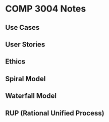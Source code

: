 # COMP 3004 Notes

## Use Cases

## User Stories

## Ethics

## Spiral Model

## Waterfall Model

## RUP (Rational Unified Process)

